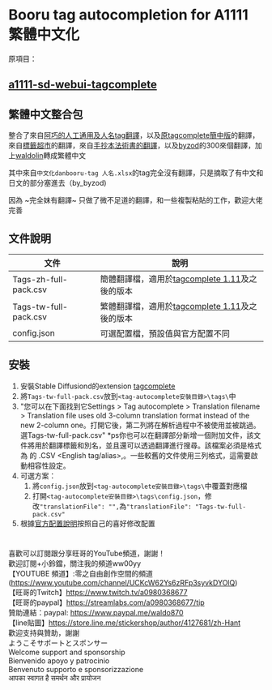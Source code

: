 # Booru tag autocompletion for A1111 繁體中文化

原項目：
## [a1111-sd-webui-tagcomplete](https://github.com/DominikDoom/a1111-sd-webui-tagcomplete)


## 繁體中文整合包

整合了來自[阿巧的人工通用及人名tag翻譯](https://ngabbs.com/read.php?tid=33869519)，以及[原tagcomplete簡中版](https://github.com/sgmklp/tag-for-autocompletion-with-translation)的翻譯，來自[標籤超市](https://github.com/wfjsw/danbooru-diffusion-prompt-builder)的翻譯，來自[手抄本法術書的翻譯](https://docs.google.com/spreadsheets/d/14Gg1kIGWdZGXyCC8AgYVT0lqI6IivLzZOdIT3QMWwVI/)，以及[byzod](https://github.com/byzod/a1111-sd-webui-tagcomplete-CN)的300來個翻譯，加上[waldolin](https://github.com/waldolin/a1111-sd-webui-tagcomplete-TW)轉成繁體中文

其中來自`中文化danbooru-tag 人名.xlsx`的tag完全沒有翻譯，只是摘取了有中文和日文的部分塞進去（by_byzod)

因為 ~完全妹有翻譯~ 只做了微不足道的翻譯，和一些複製粘貼的工作，歡迎大佬完善


## 文件說明

文件|說明
---|---
Tags-zh-full-pack.csv  | 簡體翻譯檔，適用於[tagcomplete 1.11](https://github.com/DominikDoom/a1111-sd-webui-tagcomplete/releases/tag/1.11.0)及之後的版本
Tags-tw-full-pack.csv  | 繁體翻譯檔，適用於[tagcomplete 1.11](https://github.com/DominikDoom/a1111-sd-webui-tagcomplete/releases/tag/1.11.0)及之後的版本
config.json  | 可選配置檔，預設值與官方配置不同


## 安裝

1. 安裝Stable Diffusiond的extension [tagcomplete](https://github.com/DominikDoom/a1111-sd-webui-tagcomplete#installation)
2. 將`Tags-tw-full-pack.csv`放到`<tag-autocomplete安裝目錄>\tags\`中
3. "您可以在下面找到它Settings > Tag autocomplete > Translation filename > Translation file uses old 3-column translation format instead of the new 2-column one。打開它後，第二列將在解析過程中不被使用並被跳過。選Tags-tw-full-pack.csv"
*ps你也可以在翻譯部分新增一個附加文件，該文件將用於翻譯標籤和別名，並且還可以透過翻譯進行搜尋。該檔案必須是格式為 的 .CSV <English tag/alias>,<Translation>。一些較舊的文件使用三列格式，這需要啟動相容性設定。
4. 可選方案：
    1. 將`config.json`放到`<tag-autocomplete安裝目錄>\tags\`中覆蓋對應檔
    2. 打開`<tag-autocomplete安裝目錄>\tags\config.json`，修改`"translationFile": "",`為`"translationFile": "Tags-tw-full-pack.csv"`
5. 根據[官方配置說明](https://github.com/DominikDoom/a1111-sd-webui-tagcomplete#config)按照自己的喜好修改配置

#
喜歡可以訂閱跟分享旺哥的YouTube頻道，謝謝！  
歡迎訂閱+小鈴鐺，關注我的頻道ww00yy  
【YOUTUBE 頻道】:零之自由創作空間的頻道(https://www.youtube.com/channel/UCKcW62Ys6zRFp3syvkDYOlQ)  
【旺哥的Twitch】https://www.twitch.tv/a0980368677   
【旺哥的paypal】https://streamlabs.com/a0980368677/tip   
贊助連結：paypal: https://www.paypal.me/waldo870  
【line貼圖】https://store.line.me/stickershop/author/4127681/zh-Hant  
歡迎支持與贊助，謝謝  
ようこそサポートとスポンサー  
Welcome support and sponsorship  
Bienvenido apoyo y patrocinio  
Benvenuto supporto e sponsorizzazione  
आपका स्वागत है समर्थन और प्रायोजन
